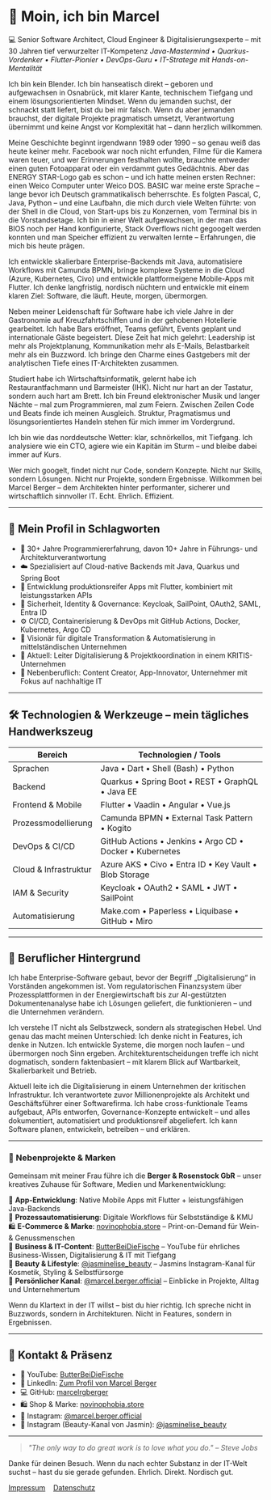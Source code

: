 # 👋 Moin, ich bin Marcel

💻 Senior Software Architect, Cloud Engineer & Digitalisierungsexperte – mit 30 Jahren tief verwurzelter IT-Kompetenz
*Java-Mastermind • Quarkus-Vordenker • Flutter-Pionier • DevOps-Guru • IT-Stratege mit Hands-on-Mentalität*

Ich bin kein Blender. Ich bin hanseatisch direkt – geboren und aufgewachsen in Osnabrück, mit klarer Kante, technischem Tiefgang und einem lösungsorientierten Mindset. Wenn du jemanden suchst, der schnackt statt liefert, bist du bei mir falsch. Wenn du aber jemanden brauchst, der digitale Projekte pragmatisch umsetzt, Verantwortung übernimmt und keine Angst vor Komplexität hat – dann herzlich willkommen.

Meine Geschichte beginnt irgendwann 1989 oder 1990 – so genau weiß das heute keiner mehr. Facebook war noch nicht erfunden, Filme für die Kamera waren teuer, und wer Erinnerungen festhalten wollte, brauchte entweder einen guten Fotoapparat oder ein verdammt gutes Gedächtnis. Aber das ENERGY STAR-Logo gab es schon – und ich hatte meinen ersten Rechner: einen Weico Computer unter Weico DOS. BASIC war meine erste Sprache – lange bevor ich Deutsch grammatikalisch beherrschte. Es folgten Pascal, C, Java, Python – und eine Laufbahn, die mich durch viele Welten führte: von der Shell in die Cloud, von Start-ups bis zu Konzernen, vom Terminal bis in die Vorstandsetage. Ich bin in einer Welt aufgewachsen, in der man das BIOS noch per Hand konfigurierte, Stack Overflows nicht gegoogelt werden konnten und man Speicher effizient zu verwalten lernte – Erfahrungen, die mich bis heute prägen.

Ich entwickle skalierbare Enterprise-Backends mit Java, automatisiere Workflows mit Camunda BPMN, bringe komplexe Systeme in die Cloud (Azure, Kubernetes, Civo) und entwickle plattformeigene Mobile-Apps mit Flutter. Ich denke langfristig, nordisch nüchtern und entwickle mit einem klaren Ziel: Software, die läuft. Heute, morgen, übermorgen.

Neben meiner Leidenschaft für Software habe ich viele Jahre in der Gastronomie auf Kreuzfahrtschiffen und in der gehobenen Hotellerie gearbeitet. Ich habe Bars eröffnet, Teams geführt, Events geplant und internationale Gäste begeistert. Diese Zeit hat mich gelehrt: Leadership ist mehr als Projektplanung, Kommunikation mehr als E-Mails, Belastbarkeit mehr als ein Buzzword. Ich bringe den Charme eines Gastgebers mit der analytischen Tiefe eines IT-Architekten zusammen.

Studiert habe ich Wirtschaftsinformatik, gelernt habe ich Restaurantfachmann und Barmeister (IHK). Nicht nur hart an der Tastatur, sondern auch hart am Brett. Ich bin Freund elektronischer Musik und langer Nächte – mal zum Programmieren, mal zum Feiern. Zwischen Zeilen Code und Beats finde ich meinen Ausgleich. Struktur, Pragmatismus und lösungsorientiertes Handeln stehen für mich immer im Vordergrund.

Ich bin wie das norddeutsche Wetter: klar, schnörkellos, mit Tiefgang. Ich analysiere wie ein CTO, agiere wie ein Kapitän im Sturm – und bleibe dabei immer auf Kurs.

Wer mich googelt, findet nicht nur Code, sondern Konzepte. Nicht nur Skills, sondern Lösungen. Nicht nur Projekte, sondern Ergebnisse. Willkommen bei Marcel Berger – dem Architekten hinter performanter, sicherer und wirtschaftlich sinnvoller IT. Echt. Ehrlich. Effizient.

---

## 🧠 Mein Profil in Schlagworten

* 🚀 30+ Jahre Programmiererfahrung, davon 10+ Jahre in Führungs- und Architekturverantwortung
* ☁️ Spezialisiert auf Cloud-native Backends mit Java, Quarkus und Spring Boot
* 📱 Entwicklung produktionsreifer Apps mit Flutter, kombiniert mit leistungsstarken APIs
* 🔐 Sicherheit, Identity & Governance: Keycloak, SailPoint, OAuth2, SAML, Entra ID
* ⚙️ CI/CD, Containerisierung & DevOps mit GitHub Actions, Docker, Kubernetes, Argo CD
* 🧠 Visionär für digitale Transformation & Automatisierung in mittelständischen Unternehmen
* 📍 Aktuell: Leiter Digitalisierung & Projektkoordination in einem KRITIS-Unternehmen
* 🎯 Nebenberuflich: Content Creator, App-Innovator, Unternehmer mit Fokus auf nachhaltige IT

---

## 🛠️ Technologien & Werkzeuge – mein tägliches Handwerkszeug

| Bereich               | Technologien / Tools                                     |
| --------------------- | -------------------------------------------------------- |
| Sprachen              | Java • Dart • Shell (Bash) • Python                      |
| Backend               | Quarkus • Spring Boot • REST • GraphQL • Java EE         |
| Frontend & Mobile     | Flutter • Vaadin • Angular • Vue.js                      |
| Prozessmodellierung   | Camunda BPMN • External Task Pattern • Kogito            |
| DevOps & CI/CD        | GitHub Actions • Jenkins • Argo CD • Docker • Kubernetes |
| Cloud & Infrastruktur | Azure AKS • Civo • Entra ID • Key Vault • Blob Storage   |
| IAM & Security        | Keycloak • OAuth2 • SAML • JWT • SailPoint               |
| Automatisierung       | Make.com • Paperless • Liquibase • GitHub • Miro         |

---

## 💼 Beruflicher Hintergrund

Ich habe Enterprise-Software gebaut, bevor der Begriff „Digitalisierung“ in Vorständen angekommen ist. Vom regulatorischen Finanzsystem über Prozessplattformen in der Energiewirtschaft bis zur AI-gestützten Dokumentenanalyse habe ich Lösungen geliefert, die funktionieren – und die Unternehmen verändern.

Ich verstehe IT nicht als Selbstzweck, sondern als strategischen Hebel. Und genau das macht meinen Unterschied: Ich denke nicht in Features, ich denke in Nutzen. Ich entwickle Systeme, die morgen noch laufen – und übermorgen noch Sinn ergeben. Architekturentscheidungen treffe ich nicht dogmatisch, sondern faktenbasiert – mit klarem Blick auf Wartbarkeit, Skalierbarkeit und Betrieb.

Aktuell leite ich die Digitalisierung in einem Unternehmen der kritischen Infrastruktur. Ich verantwortete zuvor Millionenprojekte als Architekt und Geschäftsführer einer Softwarefirma. Ich habe cross-funktionale Teams aufgebaut, APIs entworfen, Governance-Konzepte entwickelt – und alles dokumentiert, automatisiert und produktionsreif abgeliefert. Ich kann Software planen, entwickeln, betreiben – und erklären.

---

### 🌟 Nebenprojekte & Marken
Gemeinsam mit meiner Frau führe ich die **Berger & Rosenstock GbR** – unser kreatives Zuhause für Software, Medien und Markenentwicklung:

📱 **App-Entwicklung**: Native Mobile Apps mit Flutter + leistungsfähigen Java-Backends  
🧾 **Prozessautomatisierung**: Digitale Workflows für Selbstständige & KMU  
🛍️ **E-Commerce & Marke**: [novinophobia.store](https://www.novinophobia.store) – Print-on-Demand für Wein- & Genussmenschen  
🎥 **Business & IT-Content**: [ButterBeiDieFische](https://www.youtube.com/@butterbeidiefische) – YouTube für ehrliches Business-Wissen, Digitalisierung & IT mit Tiefgang  
💄 **Beauty & Lifestyle**: [@jasminelise_beauty](https://www.instagram.com/jasminelise_beauty) – Jasmins Instagram-Kanal für Kosmetik, Styling & Selbstfürsorge  
📸 **Persönlicher Kanal**: [@marcel.berger.official](https://www.instagram.com/marcel.berger.official) – Einblicke in Projekte, Alltag und Unternehmertum

Wenn du Klartext in der IT willst – bist du hier richtig. Ich spreche nicht in Buzzwords, sondern in Architekturen. Nicht in Features, sondern in Ergebnissen.

---

## 📡 Kontakt & Präsenz

- 🎥 YouTube: [ButterBeiDieFische](https://www.youtube.com/@butterbeidiefische)
- 💼 LinkedIn: [Zum Profil von Marcel Berger](https://www.linkedin.com/in/marcelrgberger)
- 💻 GitHub: [marcelrgberger](https://github.com/marcelrgberger)
- 🛍️ Shop & Marke: [novinophobia.store](https://www.novinophobia.store)
- 📸 Instagram: [@marcel.berger.official](https://www.instagram.com/marcel.berger.official)
- 💄 Instagram (Beauty-Kanal von Jasmin): [@jasminelise_beauty](https://www.instagram.com/jasminelise_beauty)

---

> *"The only way to do great work is to love what you do." – Steve Jobs*

Danke für deinen Besuch. Wenn du nach echter Substanz in der IT-Welt suchst – hast du sie gerade gefunden. Ehrlich. Direkt. Nordisch gut.


[Impressum](/impressum/)&nbsp;&nbsp;&nbsp;&nbsp;[Datenschutz](/datenschutz/)
